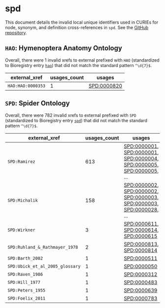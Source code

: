 # spd

This document details the invalid local unique identifiers used in CURIEs
for node, synonym, and definition cross-references in `spd`. See the [GitHub repository](https://github.com/obophenotype/spider-ontology).


## `HAO`: Hymenoptera Anatomy Ontology

Overall, there were 1 invalid
xrefs to external prefixed with `HAO` (standardized to Bioregistry
entry [`hao`](https://bioregistry.io/hao)) that
did not match the standard pattern `^\d{7}$`.

| external_xref     |   usages_count | usages                                            |
|-------------------|----------------|---------------------------------------------------|
| `HAO:HAO:0000353` |              1 | [SPD:0000820](https://bioregistry.io/SPD:0000820) |

## `SPD`: Spider Ontology

Overall, there were 782 invalid
xrefs to external prefixed with `SPD` (standardized to Bioregistry
entry [`spd`](https://bioregistry.io/spd)) that
did not match the standard pattern `^\d{7}$`.

| external_xref                   |   usages_count | usages                                                                                                                                                                                                                                                             |
|---------------------------------|----------------|--------------------------------------------------------------------------------------------------------------------------------------------------------------------------------------------------------------------------------------------------------------------|
| `SPD:Ramirez`                   |            613 | [SPD:0000001](https://bioregistry.io/SPD:0000001), [SPD:0000001](https://bioregistry.io/SPD:0000001), [SPD:0000004](https://bioregistry.io/SPD:0000004), [SPD:0000005](https://bioregistry.io/SPD:0000005), [SPD:0000005](https://bioregistry.io/SPD:0000005), ... |
| `SPD:Michalik`                  |            158 | [SPD:0000002](https://bioregistry.io/SPD:0000002), [SPD:0000002](https://bioregistry.io/SPD:0000002), [SPD:0000003](https://bioregistry.io/SPD:0000003), [SPD:0000003](https://bioregistry.io/SPD:0000003), [SPD:0000028](https://bioregistry.io/SPD:0000028), ... |
| `SPD:Wirkner`                   |              3 | [SPD:0000611](https://bioregistry.io/SPD:0000611), [SPD:0000614](https://bioregistry.io/SPD:0000614), [SPD:0000615](https://bioregistry.io/SPD:0000615)                                                                                                            |
| `SPD:Ruhland_&_Rathmayer_1978`  |              2 | [SPD:0000813](https://bioregistry.io/SPD:0000813), [SPD:0000814](https://bioregistry.io/SPD:0000814)                                                                                                                                                               |
| `SPD:Barth_2002`                |              1 | [SPD:0000511](https://bioregistry.io/SPD:0000511)                                                                                                                                                                                                                  |
| `SPD:Ubick_et_al_2005_glossary` |              1 | [SPD:0000050](https://bioregistry.io/SPD:0000050)                                                                                                                                                                                                                  |
| `SPD:Raven_1986`                |              1 | [SPD:0000312](https://bioregistry.io/SPD:0000312)                                                                                                                                                                                                                  |
| `SPD:Hill_1977`                 |              1 | [SPD:0000483](https://bioregistry.io/SPD:0000483)                                                                                                                                                                                                                  |
| `SPD:Peters_1955`               |              1 | [SPD:0000639](https://bioregistry.io/SPD:0000639)                                                                                                                                                                                                                  |
| `SPD:Foelix_2011`               |              1 | [SPD:0000783](https://bioregistry.io/SPD:0000783)                                                                                                                                                                                                                  |

